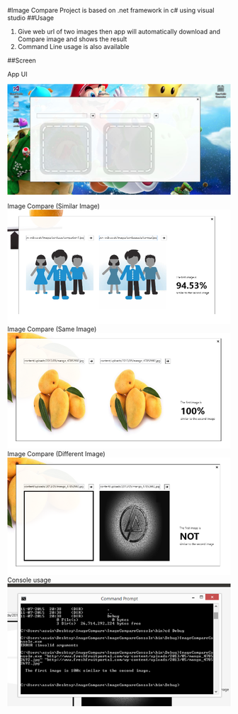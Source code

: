 #Image Compare
Project is based on .net framework in c# using visual studio
##Usage
 1. Give web url of two images then app will automatically download and Compare image and shows the result
 2. Command Line usage is also available

##Screen

App UI

![App UI](https://raw.githubusercontent.com/saleeh93/startupbox-image-compare/master/screens/1-ui-compressed.jpg)

Image
Compare (Similar Image)
![Similar Image](https://raw.githubusercontent.com/saleeh93/startupbox-image-compare/master/screens/2-similar.PNG)
Image
Compare (Same Image)
![Same Image](https://raw.githubusercontent.com/saleeh93/startupbox-image-compare/master/screens/4.PNG)
Image
Compare (Different Image)
![Different Image)](https://raw.githubusercontent.com/saleeh93/startupbox-image-compare/master/screens/3-different.PNG)
Console usage
![Console usage](https://raw.githubusercontent.com/saleeh93/startupbox-image-compare/master/screens/5.PNG)
